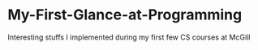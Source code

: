 # My-First-Glance-at-Programming
Interesting stuffs I implemented during my first few CS courses at McGill
